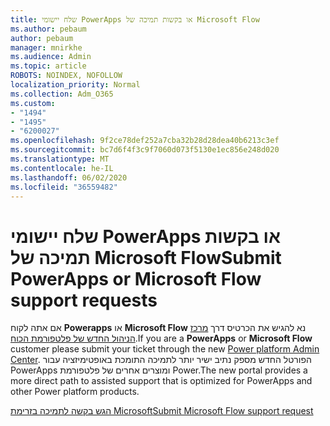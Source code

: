 ```yaml
---
title: שלח יישומי PowerApps או בקשות תמיכה של Microsoft Flow
ms.author: pebaum
author: pebaum
manager: mnirkhe
ms.audience: Admin
ms.topic: article
ROBOTS: NOINDEX, NOFOLLOW
localization_priority: Normal
ms.collection: Adm_O365
ms.custom:
- "1494"
- "1495"
- "6200027"
ms.openlocfilehash: 9f2ce78def252a7cba32b28d28dea40b6213c3ef
ms.sourcegitcommit: bc7d6f4f3c9f7060d073f5130e1ec856e248d020
ms.translationtype: MT
ms.contentlocale: he-IL
ms.lasthandoff: 06/02/2020
ms.locfileid: "36559482"
---
```

# <a name="submit-powerapps-or-microsoft-flow-support-requests"></a><span data-ttu-id="92ec9-102">שלח יישומי PowerApps או בקשות תמיכה של Microsoft Flow</span><span class="sxs-lookup"><span data-stu-id="92ec9-102">Submit PowerApps or Microsoft Flow support requests</span></span>

<span data-ttu-id="92ec9-103">אם אתה לקוח **Powerapps** או **Microsoft Flow** נא להגיש את הכרטיס דרך [מרכז הניהול החדש של פלטפורמת הכוח](https://admin.powerplatform.microsoft.com/support?newTicket&product=15819).</span><span class="sxs-lookup"><span data-stu-id="92ec9-103">If you are a **PowerApps** or **Microsoft Flow** customer please submit your ticket through the new [Power platform Admin Center](https://admin.powerplatform.microsoft.com/support?newTicket&product=15819).</span></span> <span data-ttu-id="92ec9-104">הפורטל החדש מספק נתיב ישיר יותר לתמיכה התומכת באופטימיזציה עבור PowerApps ומוצרים אחרים של פלטפורמת Power.</span><span class="sxs-lookup"><span data-stu-id="92ec9-104">The new portal provides a more direct path to assisted support that is optimized for PowerApps and other Power platform products.</span></span>

[<span data-ttu-id="92ec9-105">הגש בקשה לתמיכה בזרימת Microsoft</span><span class="sxs-lookup"><span data-stu-id="92ec9-105">Submit Microsoft Flow support request</span></span>](https://admin.powerplatform.microsoft.com/support?newTicket&product=Flow)